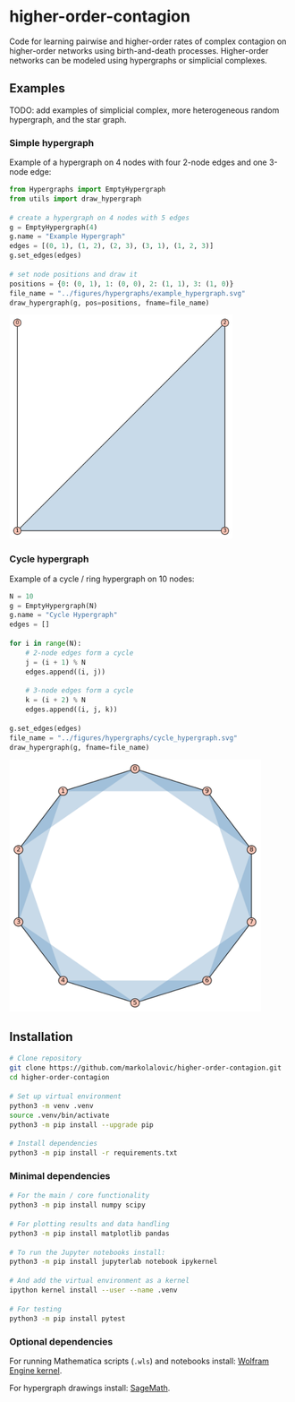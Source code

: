 # higher-order-contagion
Code for learning pairwise and higher-order rates of complex contagion on higher-order networks using birth-and-death processes. Higher-order networks can be modeled using hypergraphs or simplicial complexes.

## Examples
TODO: add examples of simplicial complex, more heterogeneous random hypergraph, and the star graph.

### Simple hypergraph
Example of a hypergraph on 4 nodes with four 2-node edges and one 3-node edge:
```python
from Hypergraphs import EmptyHypergraph
from utils import draw_hypergraph

# create a hypergraph on 4 nodes with 5 edges
g = EmptyHypergraph(4)
g.name = "Example Hypergraph"
edges = [(0, 1), (1, 2), (2, 3), (3, 1), (1, 2, 3)]
g.set_edges(edges)

# set node positions and draw it
positions = {0: (0, 1), 1: (0, 0), 2: (1, 1), 3: (1, 0)}
file_name = "../figures/hypergraphs/example_hypergraph.svg"
draw_hypergraph(g, pos=positions, fname=file_name)
```
<img src="figures/hypergraphs/example_hypergraph.svg" alt="Example Hypergraph" width="400" height="400">

### Cycle hypergraph
Example of a cycle / ring hypergraph on 10 nodes:
```python
N = 10
g = EmptyHypergraph(N)
g.name = "Cycle Hypergraph"
edges = []

for i in range(N):
    # 2-node edges form a cycle
    j = (i + 1) % N
    edges.append((i, j))
    
    # 3-node edges form a cycle
    k = (i + 2) % N
    edges.append((i, j, k))

g.set_edges(edges)
file_name = "../figures/hypergraphs/cycle_hypergraph.svg"
draw_hypergraph(g, fname=file_name)
```
<img src="figures/hypergraphs/cycle_hypergraph.svg" alt="Cycle Hypergraph" width="450" height="450">

## Installation
```bash
# Clone repository
git clone https://github.com/markolalovic/higher-order-contagion.git
cd higher-order-contagion

# Set up virtual environment
python3 -m venv .venv
source .venv/bin/activate
python3 -m pip install --upgrade pip

# Install dependencies
python3 -m pip install -r requirements.txt
```

### Minimal dependencies
```bash
# For the main / core functionality
python3 -m pip install numpy scipy

# For plotting results and data handling
python3 -m pip install matplotlib pandas

# To run the Jupyter notebooks install:
python3 -m pip install jupyterlab notebook ipykernel

# And add the virtual environment as a kernel
ipython kernel install --user --name .venv

# For testing
python3 -m pip install pytest
```

### Optional dependencies
For running Mathematica scripts (`.wls`) and notebooks install: [Wolfram Engine kernel](https://www.wolfram.com/engine/index.php.en). 

For hypergraph drawings install: [SageMath](https://www.sagemath.org/).